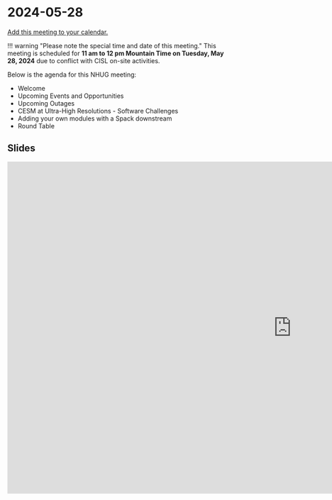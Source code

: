 # 2024-05-28

[Add this meeting to your calendar.](https://calendar.google.com/calendar/event?action=TEMPLATE&tmeid=MW0waDZsYXRyZTNuOGpvNjdmOXVsczN1ODJfMjAyNDA1MjFUMTkwMDAwWiBjX2RjMGMwZGU5ZmYxNTk2OWQ5Y2Y0ODQ4ODkyMTI0NDkyNzQ2ZDM0MzYxNDEzYWZhNzNkNTQ0YzAwMzhiZWIyZTZAZw&tmsrc=c_dc0c0de9ff15969d9cf4848892124492746d34361413afa73d544c0038beb2e6%40group.calendar.google.com)

!!! warning "Please note the special time and date of this meeting."
    This meeting is scheduled for **11 am to 12 pm Mountain Time on Tuesday, May 28, 2024** due to conflict with CISL on-site activities.

Below is the agenda for this NHUG meeting:

* Welcome
* Upcoming Events and Opportunities
* Upcoming Outages
* CESM at Ultra-High Resolutions - Software Challenges
* Adding your own modules with a Spack downstream
* Round Table

## Slides
<iframe src="https://docs.google.com/presentation/d/e/2PACX-1vSrwYQ0ABLn7j1X85-zSH-wK7GDaiubreV2TkDBoePha6VvzwOlSh0APC92ZHGz51MBOCxx4x3w_i0V/embed?start=false&loop=false&delayms=3000" frameborder="0" width="1280" height="749" allowfullscreen="true" mozallowfullscreen="true" webkitallowfullscreen="true"></iframe>